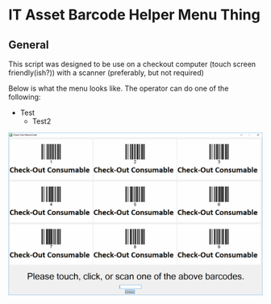 # IT Asset Barcode Helper Menu Thing

## General
This script was designed to be use on a checkout computer (touch screen friendly(ish?)) with a scanner (preferably, but not required)

Below is what the menu looks like.  The operator can do one of the following:
* Test
	* Test2


![alt text](/readmeImages/menu.png)